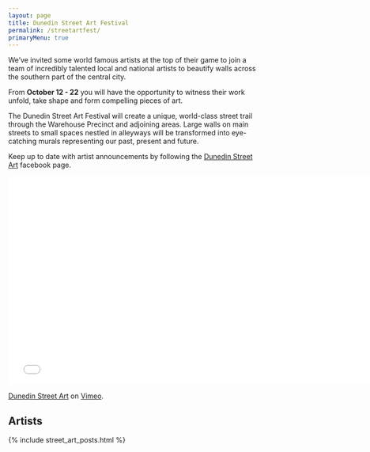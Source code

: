 ```yaml
---
layout: page
title: Dunedin Street Art Festival
permalink: /streetartfest/
primaryMenu: true
---
```


We’ve invited some world famous artists at the top of their game to join a team of incredibly talented local and national artists to beautify walls across the southern part of the central city.

From __October 12 - 22__ you will have the opportunity to witness their work unfold, take shape and form compelling pieces of art.

The Dunedin Street Art Festival will create a unique, world-class street trail through the Warehouse Precinct and adjoining areas. Large walls on main streets to small spaces nestled in alleyways will be transformed into eye-catching murals representing our past, present and future.

Keep up to date with artist announcements by following the [Dunedin Street Art](https://www.facebook.com/dunedinstreetart) facebook page.

<iframe src="//player.vimeo.com/video/109182186" width="750" height="422" frameborder="0" webkitallowfullscreen mozallowfullscreen allowfullscreen></iframe> <p><a href="http://vimeo.com/109182186">Dunedin Street Art</a> on <a href="https://vimeo.com">Vimeo</a>.</p>

## Artists

{% include street_art_posts.html %}
